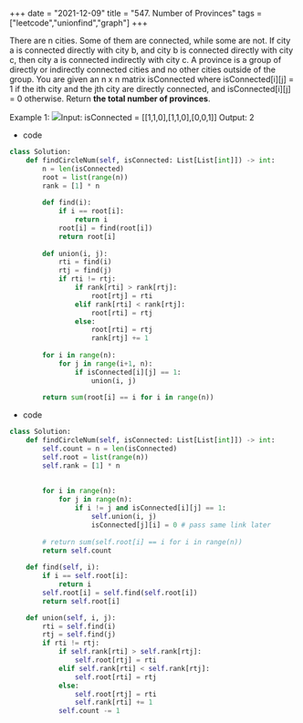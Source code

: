 +++ 
date = "2021-12-09"
title = "547. Number of Provinces"
tags = ["leetcode","unionfind","graph"]
+++

There are n cities. Some of them are connected, while some are not. If city a is connected directly with city b, and city b is connected directly with city c, then city a is connected indirectly with city c.
A province is a group of directly or indirectly connected cities and no other cities outside of the group.
You are given an n x n matrix isConnected where isConnected[i][j] = 1 if the ith city and the jth city are directly connected, and isConnected[i][j] = 0 otherwise.
Return __the total number of provinces__.
 
Example 1:
![](https://assets.leetcode.com/uploads/2020/12/24/graph1.jpg)Input: isConnected = [[1,1,0],[1,1,0],[0,0,1]] Output: 2

- code
```py
class Solution:
    def findCircleNum(self, isConnected: List[List[int]]) -> int:
        n = len(isConnected)
        root = list(range(n))
        rank = [1] * n
        
        def find(i):
            if i == root[i]:
                return i
            root[i] = find(root[i])
            return root[i]
            
        def union(i, j):
            rti = find(i)
            rtj = find(j)
            if rti != rtj:
                if rank[rti] > rank[rtj]:
                    root[rtj] = rti
                elif rank[rti] < rank[rtj]:
                    root[rti] = rtj
                else:
                    root[rti] = rtj
                    rank[rtj] += 1
                
        for i in range(n):
            for j in range(i+1, n):
                if isConnected[i][j] == 1:
                    union(i, j)
                    
        return sum(root[i] == i for i in range(n))
```
- code
```py
class Solution:
    def findCircleNum(self, isConnected: List[List[int]]) -> int:
        self.count = n = len(isConnected)
        self.root = list(range(n))
        self.rank = [1] * n
        
        
        for i in range(n):
            for j in range(n):
                if i != j and isConnected[i][j] == 1:
                    self.union(i, j)
                    isConnected[j][i] = 0 # pass same link later
                    
        # return sum(self.root[i] == i for i in range(n))
        return self.count
        
    def find(self, i):
        if i == self.root[i]:
            return i
        self.root[i] = self.find(self.root[i])
        return self.root[i]

    def union(self, i, j):
        rti = self.find(i)
        rtj = self.find(j)
        if rti != rtj:
            if self.rank[rti] > self.rank[rtj]:
                self.root[rtj] = rti
            elif self.rank[rti] < self.rank[rtj]:
                self.root[rti] = rtj
            else:
                self.root[rtj] = rti
                self.rank[rti] += 1
            self.count -= 1
```
